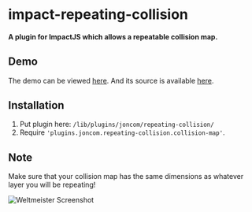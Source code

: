 impact-repeating-collision
============================

#### A plugin for ImpactJS which allows a repeatable collision map. ####

## Demo ##

The demo can be viewed [here](http://commins.ca/impact-repeating-collision/). And its source is available [here](https://github.com/Joncom/impact-repeating-collision-demo).

## Installation ##
1. Put plugin here: `/lib/plugins/joncom/repeating-collision/`
2. Require `'plugins.joncom.repeating-collision.collision-map'`.

## Note ##

Make sure that your collision map has the same dimensions as whatever layer you will be repeating!

![Weltmeister Screenshot](http://i.imgur.com/rLx4fzZ.png)
